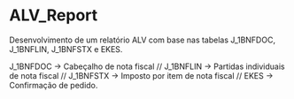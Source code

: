 # ALV_Report

Desenvolvimento de um relatório ALV com base nas tabelas J_1BNFDOC, J_1BNFLIN, J_1BNFSTX e EKES.

J_1BNFDOC -> Cabeçalho de nota fiscal // J_1BNFLIN -> Partidas individuais de nota fiscal // J_1BNFSTX -> Imposto por item de nota fiscal // EKES -> Confirmação de pedido.
